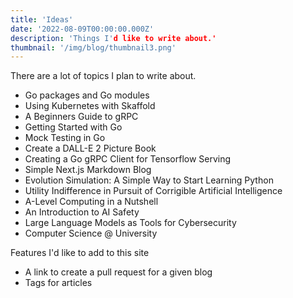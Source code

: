 ```yaml
---
title: 'Ideas'
date: '2022-08-09T00:00:00.000Z'
description: 'Things I'd like to write about.'
thumbnail: '/img/blog/thumbnail3.png'
---
```


There are a lot of topics I plan to write about.

- Go packages and Go modules
- Using Kubernetes with Skaffold
- A Beginners Guide to gRPC 
- Getting Started with Go 
- Mock Testing in Go
- Create a DALL-E 2 Picture Book
- Creating a Go gRPC Client for Tensorflow Serving
- Simple Next.js Markdown Blog
- Evolution Simulation: A Simple Way to Start Learning Python
- Utility Indifference in Pursuit of Corrigible Artificial Intelligence
- A-Level Computing in a Nutshell 
- An Introduction to AI Safety
- Large Language Models as Tools for Cybersecurity
- Computer Science @ University

Features I'd like to add to this site

- A link to create a pull request for a given blog 
- Tags for articles